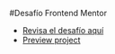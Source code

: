 #Desafío Frontend Mentor
- [Revisa el desafío aquí](https://www.frontendmentor.io/challenges/ecommerce-product-page-UPsZ9MJp6)
- [Preview project]()